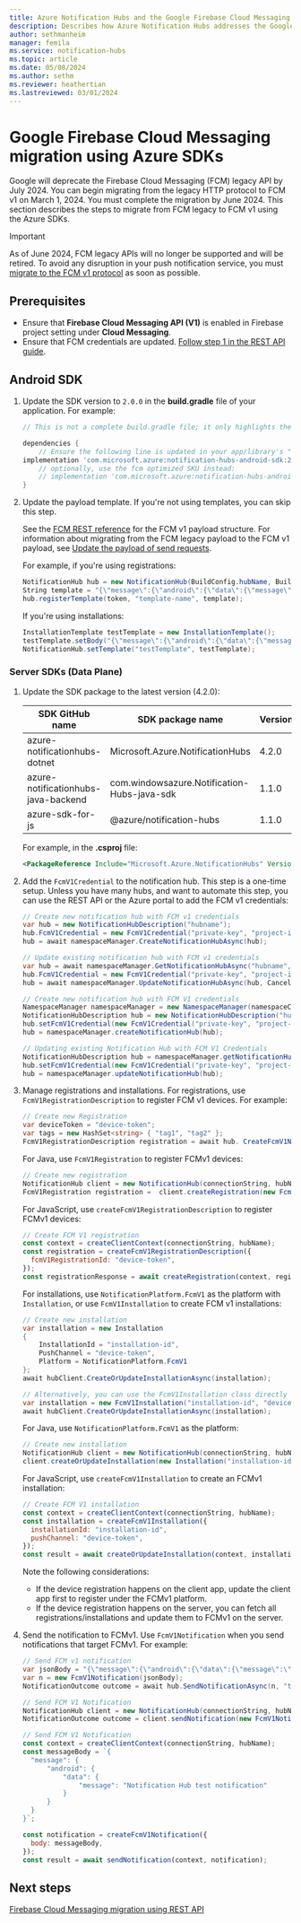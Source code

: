 ```yaml
---
title: Azure Notification Hubs and the Google Firebase Cloud Messaging (FCM) migration using SDKs
description: Describes how Azure Notification Hubs addresses the Google Cloud Messaging (GCM) to FCM migration using the Azure SDKs.
author: sethmanheim
manager: femila
ms.service: notification-hubs
ms.topic: article
ms.date: 05/08/2024
ms.author: sethm
ms.reviewer: heathertian
ms.lastreviewed: 03/01/2024
---
```


# Google Firebase Cloud Messaging migration using Azure SDKs

Google will deprecate the Firebase Cloud Messaging (FCM) legacy API by July 2024. You can begin migrating from the legacy HTTP protocol to FCM v1 on March 1, 2024. You must complete the migration by June 2024. This section describes the steps to migrate from FCM legacy to FCM v1 using the Azure SDKs.

> [!IMPORTANT]
> As of June 2024, FCM legacy APIs will no longer be supported and will be retired. To avoid any disruption in your push notification service, you must [migrate to the FCM v1 protocol](notification-hubs-gcm-to-fcm.md) as soon as possible.

## Prerequisites

- Ensure that **Firebase Cloud Messaging API (V1)** is enabled in Firebase project setting under **Cloud Messaging**.
- Ensure that FCM credentials are updated. [Follow step 1 in the REST API guide](firebase-migration-rest.md#step-1-add-fcm-v1-credentials-to-hub).

## Android SDK

1. Update the SDK version to `2.0.0` in the **build.gradle** file of your application. For example:

   ```gradle
   // This is not a complete build.gradle file; it only highlights the portions you need to update. 

   dependencies { 
       // Ensure the following line is updated in your app/library's "dependencies" section.
   implementation 'com.microsoft.azure:notification-hubs-android-sdk:2.0.0' 
       // optionally, use the fcm optimized SKU instead: 
       // implementation 'com.microsoft.azure:notification-hubs-android-sdk-fcm:2.0.0' 
   }
   ```

1. Update the payload template. If you're not using templates, you can skip this step.

   See the [FCM REST reference](https://firebase.google.com/docs/reference/fcm/rest/v1/projects.messages) for the FCM v1 payload structure. For information about migrating from the FCM legacy payload to the FCM v1 payload, see [Update the payload of send requests](https://firebase.google.com/docs/cloud-messaging/migrate-v1#update-the-payload-of-send-requests).

   For example, if you're using registrations:

   ```csharp
   NotificationHub hub = new NotificationHub(BuildConfig.hubName, BuildConfig.hubListenConnectionString, context);
   String template = "{\"message\":{\"android\":{\"data\":{\"message\":\"{'Notification Hub test notification: ' + $(myTextProp)}\"}}}}";
   hub.registerTemplate(token, "template-name", template);
   ```

   If you're using installations:

   ```csharp
   InstallationTemplate testTemplate = new InstallationTemplate(); 
   testTemplate.setBody("{\"message\":{\"android\":{\"data\":{\"message\":\"{'Notification Hub test notification: ' + $(myTextProp)}\"}}}}");  
   NotificationHub.setTemplate("testTemplate", testTemplate);
   ```

### Server SDKs (Data Plane)

1. Update the SDK package to the latest version (4.2.0):

   |       SDK GitHub name                     |      SDK package name                            |      Version  |
   |-------------------------------------------|--------------------------------------------------|---------------|
   |      azure-notificationhubs-dotnet        |     Microsoft.Azure.NotificationHubs             |     4.2.0     |
   |      azure-notificationhubs-java-backend  |     com.windowsazure.Notification-Hubs-java-sdk  |     1.1.0     |
   |      azure-sdk-for-js                     |     @azure/notification-hubs                     |     1.1.0     |

   For example, in the **.csproj** file:

   ```xml
   <PackageReference Include="Microsoft.Azure.NotificationHubs" Version="4.2.0" />
   ```

1. Add the `FcmV1Credential` to the notification hub. This step is a one-time setup. Unless you have many hubs, and want to automate this step, you can use the REST API or the Azure portal to add the FCM v1 credentials:

   ```csharp
   // Create new notification hub with FCM v1 credentials
   var hub = new NotificationHubDescription("hubname"); 
   hub.FcmV1Credential = new FcmV1Credential("private-key", "project-id", "client-email"); 
   hub = await namespaceManager.CreateNotificationHubAsync(hub); 

   // Update existing notification hub with FCM v1 credentials 
   var hub = await namespaceManager.GetNotificationHubAsync("hubname", CancellationToken.None); 
   hub.FcmV1Credential = new FcmV1Credential("private-key", "project-id", "client-email"); 
   hub = await namespaceManager.UpdateNotificationHubAsync(hub, CancellationToken.None);
   ```

   ```java
   // Create new notification hub with FCM V1 credentials
   NamespaceManager namespaceManager = new NamespaceManager(namespaceConnectionString);
   NotificationHubDescription hub = new NotificationHubDescription("hubname");
   hub.setFcmV1Credential(new FcmV1Credential("private-key", "project-id", "client-email"));
   hub = namespaceManager.createNotificationHub(hub);

   // Updating existing Notification Hub with FCM V1 Credentials
   NotificationHubDescription hub = namespaceManager.getNotificationHub("hubname");
   hub.setFcmV1Credential(new FcmV1Credential("private-key", "project-id", "client-email"));
   hub = namespaceManager.updateNotificationHub(hub);
   ```

1. Manage registrations and installations. For registrations, use `FcmV1RegistrationDescription` to register FCM v1 devices. For example:

   ```csharp
   // Create new Registration
   var deviceToken = "device-token"; 
   var tags = new HashSet<string> { "tag1", "tag2" }; 
   FcmV1RegistrationDescription registration = await hub. CreateFcmV1NativeRegistrationAsync(deviceToken, tags);
   ```

   For Java, use `FcmV1Registration` to register FCMv1 devices:

   ```java
   // Create new registration
   NotificationHub client = new NotificationHub(connectionString, hubName);
   FcmV1Registration registration =  client.createRegistration(new FcmV1Registration("fcm-device-token"));
   ```

   For JavaScript, use `createFcmV1RegistrationDescription` to register FCMv1 devices:

   ```javascript
   // Create FCM V1 registration
   const context = createClientContext(connectionString, hubName);
   const registration = createFcmV1RegistrationDescription({
     fcmV1RegistrationId: "device-token",
   });
   const registrationResponse = await createRegistration(context, registration);
   ```

   For installations, use `NotificationPlatform.FcmV1` as the platform with `Installation`, or use `FcmV1Installation` to create FCM v1 installations:

   ```csharp
   // Create new installation
   var installation = new Installation 
   { 
       InstallationId = "installation-id", 
       PushChannel = "device-token", 
       Platform = NotificationPlatform.FcmV1 
   }; 
   await hubClient.CreateOrUpdateInstallationAsync(installation); 

   // Alternatively, you can use the FcmV1Installation class directly 
   var installation = new FcmV1Installation("installation-id", "device-token"); 
   await hubClient.CreateOrUpdateInstallationAsync(installation);
   ```

   For Java, use `NotificationPlatform.FcmV1` as the platform:

   ```java
   // Create new installation
   NotificationHub client = new NotificationHub(connectionString, hubName);
   client.createOrUpdateInstallation(new Installation("installation-id", NotificationPlatform.FcmV1, "device-token"));
   ```

   For JavaScript, use `createFcmV1Installation` to create an FCMv1 installation:

   ```javascript
   // Create FCM V1 installation
   const context = createClientContext(connectionString, hubName);
   const installation = createFcmV1Installation({
     installationId: "installation-id",
     pushChannel: "device-token",
   });
   const result = await createOrUpdateInstallation(context, installation);
   ```

   Note the following considerations:

   - If the device registration happens on the client app, update the client app first to register under the FCMv1 platform.
   - If the device registration happens on the server, you can fetch all registrations/installations and update them to FCMv1 on the server.

1. Send the notification to FCMv1. Use `FcmV1Notification` when you send notifications that target FCMv1. For example:

   ```csharp
   // Send FCM v1 notification
   var jsonBody = "{\"message\":{\"android\":{\"data\":{\"message\":\"Notification Hub test notification\"}}}}"; 
   var n = new FcmV1Notification(jsonBody); 
   NotificationOutcome outcome = await hub.SendNotificationAsync(n, "tag");
   ```

   ```java
   // Send FCM V1 Notification 
   NotificationHub client = new NotificationHub(connectionString, hubName);
   NotificationOutcome outcome = client.sendNotification(new FcmV1Notification("{\"message\":{\"android\":{\"data\":{\"message\":\"Notification Hub test notification\"}}}}"));
   ```

   ```javascript
   // Send FCM V1 Notification
   const context = createClientContext(connectionString, hubName);
   const messageBody = `{
     "message": {
         "android": {
             "data": {
                 "message": "Notification Hub test notification"
             }
         }
     }
   }`;

   const notification = createFcmV1Notification({
     body: messageBody,
   });
   const result = await sendNotification(context, notification);
   ```

## Next steps

[Firebase Cloud Messaging migration using REST API](firebase-migration-rest.md)

